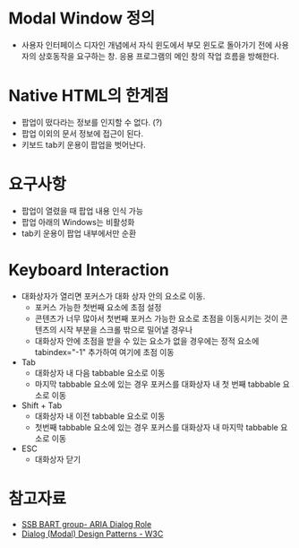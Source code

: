 # Modal Window 정의
  - 사용자 인터페이스 디자인 개념에서 자식 윈도에서 부모 윈도로 돌아가기 전에 사용자의 상호동작을 요구하는 창. 응용 프로그램의 메인 창의 작업 흐름을 방해한다.

# Native HTML의 한계점
  - 팝업이 떴다라는 정보를 인지할 수 없다. (?)
  - 팝업 이외의 문서 정보에 접근이 된다.
  - 키보드 tab키 운용이 팝업을 벗어난다.

# 요구사항
  - 팝업이 열렸을 때 팝업 내용 인식 가능
  - 팝업 아래의 Windows는 비활성화
  - tab키 운용이 팝업 내부에서만 순환

# Keyboard Interaction
  - 대화상자가 열리면 포커스가 대화 상자 안의 요소로 이동.
    - 포커스 가능한 첫번째 요소에 초점 설정
    - 콘텐츠가 너무 많아서 첫번째 포커스 가능한 요소로 초점을 이동시키는 것이 콘텐츠의 시작 부분을 스크롤 밖으로 밀어낼 경우나
    - 대화상자 안에 초점을 받을 수 있는 요소가 없을 경우에는 정적 요소에 tabindex="-1" 추가하여 여기에 초점 이동
  - Tab
    - 대화상자 내 다음 tabbable 요소로 이동
    - 마지막 tabbable 요소에 있는 경우 포커스를 대화상자 내 첫 번째 tabbable 요소로 이동
  - Shift + Tab
    - 대화상자 내 이전 tabbable 요소로 이동
    - 첫번째 tabbable 요소에 있는 경우 포커스를 대화상자 내 마지막 tabbable 요소로 이동
  - ESC
    - 대화상자 닫기


# 참고자료
- [SSB BART group- ARIA Dialog Role](https://labs.ssbbartgroup.com/index.php/ARIA_Dialog_Role)
- [Dialog (Modal) Design Patterns - W3C](https://www.w3.org/TR/wai-aria-practices-1.1/#dialog_modal)
